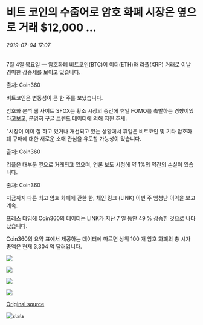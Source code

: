# 비트 코인의 수줍어로 암호 화폐 시장은 옆으로 거래 $12,000 ...

###### 2019-07-04 17:07

7월 4일 목요일 — 암호화폐 비트코인(BTC)이 이더(ETH)와 리플(XRP) 거래로 이날 경미한 상승세를 보이고 있습니다.

출처: Coin360

비트코인은 변동성이 큰 한 주를 보냈습니다.

암호화 분석 웹 사이트 SFOX는 황소 시장의 중간에 휴일 FOMO를 촉발하는 경향이있다고보고, 분명히 구글 트렌드 데이터에 의해 지원 추세:

"시장이 이미 잘 하고 있거나 개선되고 있는 상황에서 휴일은 비트코인 및 기타 암호화폐 구매에 대한 새로운 소매 관심을 유도할 가능성이 있습니다.

출처: Coin360

리플은 대부분 옆으로 거래되고 있으며, 언론 보도 시점에 약 1%의 약간의 손실이 있습니다.

출처: Coin360

지금까지 다른 최고 암호 화폐에 관한 한, 체인 링크 (LINK) 이번 주 엄청난 이익을 보고 계속.

프레스 타임에 Coin360의 데이터는 LINK가 지난 7 일 동안 49 % 상승한 것으로 나타났습니다.

Coin360의 요약 표에서 제공하는 데이터에 따르면 상위 100 개 암호 화폐의 총 시가 총액은 현재 3,304 억 달러입니다.

![](https://s3.cointelegraph.com/storage/uploads/view/cee3ef45c5dbc180996314719ecbb027.png)

![](https://s3.cointelegraph.com/storage/uploads/view/e1bb088f1bce2643f47827c59e9206dd.png)

![](https://s3.cointelegraph.com/storage/uploads/view/c078b528526ba0ad006ed9643d3cd18d.png)

![](https://s3.cointelegraph.com/storage/uploads/view/031ad704ed6549ad2e577a22b0eb3bfb.png)

[Original source](https://cointelegraph.com/news/cryptocurrency-market-trades-sideways-as-bitcoin-hovers-shy-of-12-000)

![stats](https://c.statcounter.com/11760860/0/a89fa40b/1/ "stats")